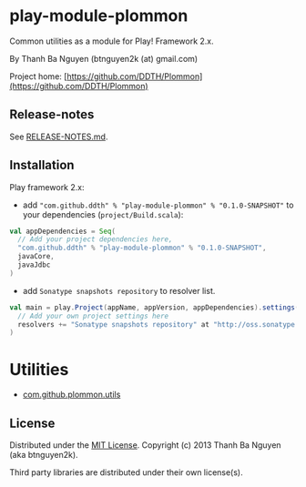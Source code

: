play-module-plommon
===================

Common utilities as a module for Play! Framework 2.x.

By Thanh Ba Nguyen (btnguyen2k (at) gmail.com)

Project home:
[https://github.com/DDTH/Plommon](https://github.com/DDTH/Plommon)

Release-notes
-------------

See [RELEASE-NOTES.md](RELEASE-NOTES.md).

Installation
------------

Play framework 2.x:

* add `"com.github.ddth" % "play-module-plommon" % "0.1.0-SNAPSHOT"` to your dependencies (`project/Build.scala`):

```scala
val appDependencies = Seq(
  // Add your project dependencies here,
  "com.github.ddth" % "play-module-plommon" % "0.1.0-SNAPSHOT",
  javaCore,
  javaJdbc
)
```

* add `Sonatype snapshots repository` to resolver list.

```scala
val main = play.Project(appName, appVersion, appDependencies).settings(
  // Add your own project settings here
  resolvers += "Sonatype snapshots repository" at "http://oss.sonatype.org/content/repositories/snapshots/"
)
```

Utilities
=========

* [com.github.plommon.utils](com/github/ddth/plommon/utils/README.md)

License
-------

Distributed under the [MIT License](http://opensource.org/licenses/mit-license.php). Copyright (c) 2013 Thanh Ba Nguyen (aka btnguyen2k).

Third party libraries are distributed under their own license(s).
